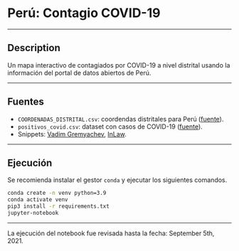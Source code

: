 # Perú: Contagio COVID-19

---

## Description
Un mapa interactivo de contagiados por COVID-19 a nivel distrital usando la información del portal de datos abiertos de Perú.

---

## Fuentes
* `COORDENADAS_DISTRITAL.csv`: coordendas distritales para Perú ([fuente](https://www.geogpsperu.com/2014/03/base-de-datos-peru-shapefile-shp-minam.html)).
* `positivos_covid.csv`: dataset con casos de COVID-19 ([fuente](https://www.datosabiertos.gob.pe/dataset/casos-positivos-por-covid-19-ministerio-de-salud-minsa)).
* Snippets: [Vadim Gremyachev](https://stackoverflow.com/users/1375553/vadim-gremyachev), [InLaw](https://stackoverflow.com/users/7084278/inlaw).

---

## Ejecución
Se recomienda instalar el gestor `conda` y ejecutar los siguientes comandos.
```bash
conda create -n venv python=3.9
conda activate venv
pip3 install -r requirements.txt
jupyter-notebook
```

---

La ejecución del notebook fue revisada hasta la fecha: September 5th, 2021.
